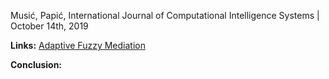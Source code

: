 Musić, Papić, International Journal of Computational Intelligence Systems | October 14th, 2019

**Links:** [Adaptive Fuzzy Mediation](https://link.springer.com/article/10.2991/ijcis.d.190930.001)

**Conclusion:**